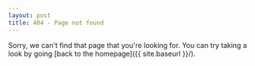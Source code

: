 ```yaml
---
layout: post
title: 404 - Page not found
---
```


Sorry, we can't find that page that you're looking for. You can try taking a look by going [back to the homepage]({{ site.baseurl }}/).